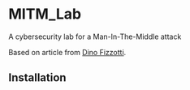 # MITM_Lab

A cybersecurity lab for a Man-In-The-Middle attack

Based on article from [Dino Fizzotti](https://www.dinofizzotti.com/blog/2022-04-24-running-a-man-in-the-middle-proxy-on-a-raspberry-pi-4/).

## Installation
